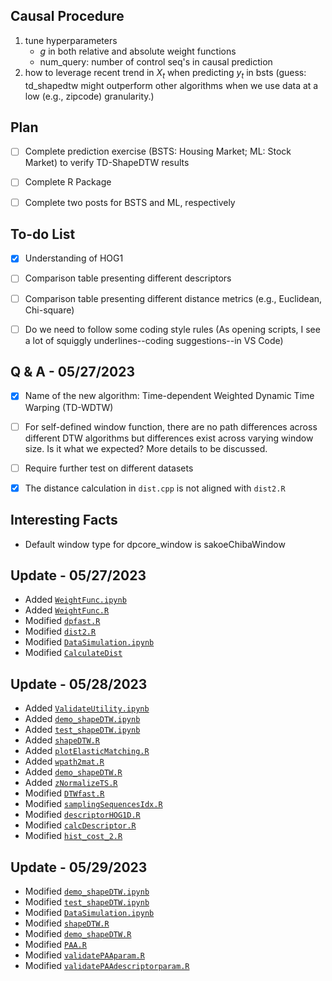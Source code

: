 ## Causal Procedure
1. tune hyperparameters
   + $g$ in both relative and absolute weight functions
   + num_query: number of control seq's in causal prediction
2. how to leverage recent trend in $X_t$ when predicting $y_t$ in bsts
   (guess: td_shapedtw might outperform other algorithms when we use data at a low (e.g., zipcode) granularity.)

## Plan
- [ ] Complete prediction exercise (BSTS: Housing Market; ML: Stock Market) 
to verify TD-ShapeDTW results

- [ ] Complete R Package

- [ ] Complete two posts for BSTS and ML, respectively

## To-do List
- [X] Understanding of HOG1

- [ ] Comparison table presenting different descriptors

- [ ] Comparison table presenting different distance metrics (e.g., Euclidean, Chi-square)

- [ ] Do we need to follow some coding style rules (As opening scripts, 
I see a lot of squiggly underlines--coding suggestions--in VS Code)

## Q & A - 05/27/2023

- [X] Name of the new algorithm: Time-dependent Weighted Dynamic Time Warping (TD-WDTW)

- [ ] For self-defined window function, there are no path differences across different DTW algorithms but differences exist across varying window size. Is it what we expected? More details to be discussed.

- [ ] Require further test on different datasets

- [X] The distance calculation in ``dist.cpp`` is not aligned with ``dist2.R``

## Interesting Facts
- Default window type for dpcore_window is sakoeChibaWindow

## Update - 05/27/2023

+ Added [``WeightFunc.ipynb``](https://github.com/jianghaochu/dtw/blob/main/code/WeightFunc.ipynb)
+ Added [``WeightFunc.R``](https://github.com/jianghaochu/dtw/blob/main/code/WeightFunc.R)
+ Modified [``dpfast.R``](https://github.com/jianghaochu/dtw/blob/main/code/dpfast.R)
+ Modified [``dist2.R``](https://github.com/jianghaochu/dtw/blob/main/code/dist2.R)
+ Modified [``DataSimulation.ipynb``](https://github.com/jianghaochu/dtw/blob/main/code/DataSimulation.ipynb)
+ Modified [``CalculateDist``](https://github.com/jianghaochu/dtw/blob/main/code/CalculateDist.ipynb)


## Update - 05/28/2023

+ Added [``ValidateUtility.ipynb``](https://github.com/jianghaochu/dtw/blob/main/code/ValidateUtility.ipynb)
+ Added [``demo_shapeDTW.ipynb``](https://github.com/jianghaochu/dtw/blob/main/code/demo_shapeDTW.ipynb)
+ Added [``test_shapeDTW.ipynb``](https://github.com/jianghaochu/dtw/blob/main/code/test_shapeDTW.ipynb)
+ Added [``shapeDTW.R``](https://github.com/jianghaochu/dtw/blob/main/code/shapeDTW_translate/shapeDTW.R)
+ Added [``plotElasticMatching.R``](https://github.com/jianghaochu/dtw/blob/main/code/shapeDTW_translate/plotElasticMatching.R)
+ Added [``wpath2mat.R``](https://github.com/jianghaochu/dtw/blob/main/code/shapeDTW_translate/wpath2mat.R)
+ Added [``demo_shapeDTW.R``](https://github.com/jianghaochu/dtw/blob/main/code/shapeDTW_translate/demo_shapeDTW.R)
+ Added [``zNormalizeTS.R``](https://github.com/jianghaochu/dtw/blob/main/code/shapeDTW_translate/zNormalizeTS.R)
+ Modified [``DTWfast.R``](https://github.com/jianghaochu/dtw/blob/main/code/shapeDTW_translate/DTWfast.R)
+ Modified [``samplingSequencesIdx.R``](https://github.com/jianghaochu/dtw/blob/main/code/shapeDTW_translate/samplingSequencesIdx.R)
+ Modified [``descriptorHOG1D.R``](https://github.com/jianghaochu/dtw/blob/main/code/shapeDTW_translate/descriptorHOG1D.R)
+ Modified [``calcDescriptor.R``](https://github.com/jianghaochu/dtw/blob/main/code/shapeDTW_translate/calcDescriptor.R)
+ Modified [``hist_cost_2.R``](https://github.com/jianghaochu/dtw/blob/main/code/shapeDTW_translate/hist_cost_2.R)

## Update - 05/29/2023
+ Modified [``demo_shapeDTW.ipynb``](https://github.com/jianghaochu/dtw/blob/main/code/demo_shapeDTW.ipynb)
+ Modified [``test_shapeDTW.ipynb``](https://github.com/jianghaochu/dtw/blob/main/code/test_shapeDTW.ipynb)
+ Modified [``DataSimulation.ipynb``](https://github.com/jianghaochu/dtw/blob/main/code/DataSimulation.ipynb)
+ Modified [``shapeDTW.R``](https://github.com/jianghaochu/dtw/blob/main/code/shapeDTW_translate/shapeDTW.R)
+ Modified [``demo_shapeDTW.R``](https://github.com/jianghaochu/dtw/blob/main/code/shapeDTW_translate/demo_shapeDTW.R)
+ Modified [``PAA.R``](https://github.com/jianghaochu/dtw/blob/main/code/shapeDTW_translate/PAA.R)
+ Modified [``validatePAAparam.R``](https://github.com/jianghaochu/dtw/blob/main/code/shapeDTW_translate/validatePAAparam.R)
+ Modified [``validatePAAdescriptorparam.R``](https://github.com/jianghaochu/dtw/blob/main/code/shapeDTW_translate/validatePAAdescriptorparam.R)
